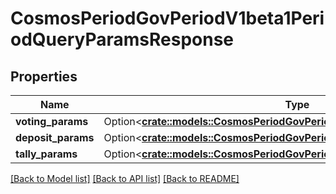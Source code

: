 # CosmosPeriodGovPeriodV1beta1PeriodQueryParamsResponse

## Properties

Name | Type | Description | Notes
------------ | ------------- | ------------- | -------------
**voting_params** | Option<[**crate::models::CosmosPeriodGovPeriodV1beta1PeriodVotingParams**](cosmos.gov.v1beta1.VotingParams.md)> |  | [optional]
**deposit_params** | Option<[**crate::models::CosmosPeriodGovPeriodV1beta1PeriodDepositParams**](cosmos.gov.v1beta1.DepositParams.md)> |  | [optional]
**tally_params** | Option<[**crate::models::CosmosPeriodGovPeriodV1beta1PeriodTallyParams**](cosmos.gov.v1beta1.TallyParams.md)> |  | [optional]

[[Back to Model list]](../README.md#documentation-for-models) [[Back to API list]](../README.md#documentation-for-api-endpoints) [[Back to README]](../README.md)


